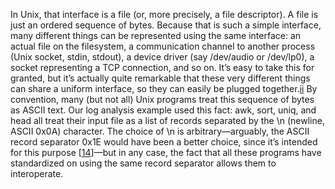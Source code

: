 
In Unix, that interface is a file (or, more precisely, a file descriptor). A file is just an ordered
sequence of bytes. Because that is such a simple interface, many different things can be represented
using the same interface: an actual file on the filesystem, a communication channel to another
process (Unix socket, stdin, stdout), a device driver (say /dev/audio or /dev/lp0), a socket
representing a TCP connection, and so on. It’s easy to take this for granted, but it’s actually
quite remarkable that these very different things can share a uniform interface, so they can easily
be plugged together.[ii](ch10.html#idm140605758320400) 
By convention, many (but not all) Unix programs treat this sequence of bytes as ASCII text. Our log
analysis example used this fact: awk, sort, uniq, and head all treat their input file
as a list of records separated by the \n (newline, ASCII 0x0A) character. The choice of \n is
arbitrary—arguably, the ASCII record separator 0x1E would have been a better choice, since it’s
intended for this purpose [[14](ch10.html#Duncan2009ts)]—but in any case, the fact that
all these programs have standardized on using the same record separator allows them to interoperate.